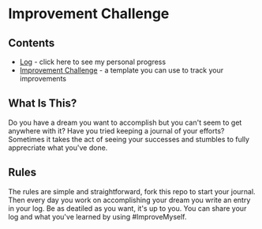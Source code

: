 # Improvement Challenge

## Contents
* [Log](log.md) - click here to see my personal progress
* [Improvement Challenge](https://github.com/WeirdBeardDev/Improvement-Challenge) - a template you can use to track your improvements

## What Is This?
Do you have a dream you want to accomplish but you can't seem to get anywhere with it?  Have you tried keeping a journal of your efforts?  Sometimes it takes the act of seeing your successes and stumbles to fully apprecriate what you've done.

## Rules
The rules are simple and straightforward, fork this repo to start your journal.  Then every day you work on accomplishing your dream you write an entry in your log.  Be as deatiled as you want, it's up to you.  You can share your log and what you've learned by using #ImproveMyself.

